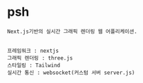 # psh

    Next.js기반의 실시간 그래픽 렌더링 웹 어플리케이션.
    
    
    프레임워크 : nextjs
    그래픽 렌더링 : three.js
    스타일링 : Tailwind
    실시간 통신 : websocket(커스텀 서버 server.js)
